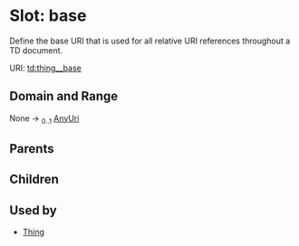 
# Slot: base


Define the base URI that is used for all relative URI references throughout a TD document.

URI: [td:thing__base](https://www.w3.org/2019/wot/td#thing__base)


## Domain and Range

None &#8594;  <sub>0..1</sub> [AnyUri](types/AnyUri.md)

## Parents


## Children


## Used by

 * [Thing](Thing.md)

